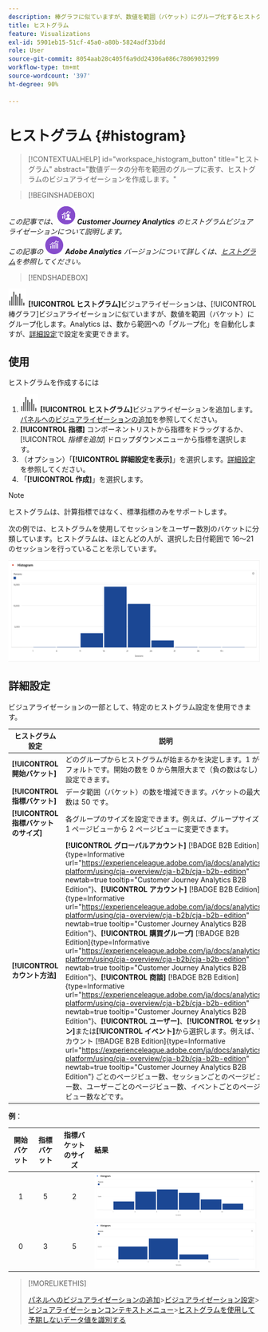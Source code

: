 ```yaml
---
description: 棒グラフに似ていますが、数値を範囲（バケット）にグループ化するヒストグラムを使用する方法を説明します。
title: ヒストグラム
feature: Visualizations
exl-id: 5901eb15-51cf-45a0-a80b-5824adf33bdd
role: User
source-git-commit: 8054aab28c405f6a9dd24306a086c78069032999
workflow-type: tm+mt
source-wordcount: '397'
ht-degree: 90%

---
```


# ヒストグラム {#histogram}

>[!CONTEXTUALHELP]
>id="workspace_histogram_button"
>title="ヒストグラム"
>abstract="数値データの分布を範囲のグループに表す、ヒストグラムのビジュアライゼーションを作成します。"


>[!BEGINSHADEBOX]

_この記事では、_![CustomerJourneyAnalytics](/help/assets/icons/CustomerJourneyAnalytics.svg) _&#x200B;**Customer Journey Analytics** のヒストグラムビジュアライゼーションについて説明します。_<br/>_この記事の_ ![AdobeAnalytics](/help/assets/icons/AdobeAnalytics.svg) _&#x200B;**Adobe Analytics** バージョンについて詳しくは、[ヒストグラム](https://experienceleague.adobe.com/ja/docs/analytics/analyze/analysis-workspace/visualizations/histogram)を参照してください。_

>[!ENDSHADEBOX]


![ヒストグラム](/help/assets/icons/Histogram.svg) **[!UICONTROL ヒストグラム]**&#x200B;ビジュアライゼーションは、[!UICONTROL 棒グラフ]ビジュアライゼーションに似ていますが、数値を範囲（バケット）にグループ化します。Analytics は、数から範囲への「グループ化」を自動化しますが、[詳細設定](#advanced-settings)で設定を変更できます。

## 使用

ヒストグラムを作成するには

1. ![ヒストグラム](/help/assets/icons/Histogram.svg) **[!UICONTROL ヒストグラム]**&#x200B;ビジュアライゼーションを追加します。[パネルへのビジュアライゼーションの追加](freeform-analysis-visualizations.md#add-visualizations-to-a-panel)を参照してください。
1. **[!UICONTROL 指標]** コンポーネントリストから指標をドラッグするか、[!UICONTROL *指標を追加*] ドロップダウンメニューから指標を選択します。
1. （オプション）「**[!UICONTROL 詳細設定を表示]**」を選択します。[詳細設定](#advanced-settings)を参照してください。
1. 「**[!UICONTROL 作成]**」を選択します。

>[!NOTE]
>
>ヒストグラムは、計算指標ではなく、標準指標のみをサポートします。

次の例では、ヒストグラムを使用してセッションをユーザー数別のバケットに分類しています。ヒストグラムは、ほとんどの人が、選択した日付範囲で 16～21 のセッションを行っていることを示しています。

![ヒストグラム](assets/histogram.png)

## 詳細設定

ビジュアライゼーションの一部として、特定のヒストグラム設定を使用できます。

| ヒストグラム設定 | 説明 |
|---|---|
| **[!UICONTROL 開始バケット]** | どのグループからヒストグラムが始まるかを決定します。1 がデフォルトです。開始の数を 0 から無限大まで（負の数はなし）設定できます。 |
| **[!UICONTROL 指標バケット]** | データ範囲（バケット）の数を増減できます。バケットの最大数は 50 です。 |
| **[!UICONTROL 指標バケットのサイズ]** | 各グループのサイズを設定できます。例えば、グループサイズを 1 ページビューから 2 ページビューに変更できます。 |
| **[!UICONTROL カウント方法]** | **[!UICONTROL グローバルアカウント]** [!BADGE B2B Edition]{type=Informative url="https://experienceleague.adobe.com/ja/docs/analytics-platform/using/cja-overview/cja-b2b/cja-b2b-edition" newtab=true tooltip="Customer Journey Analytics B2B Edition"}、**[!UICONTROL アカウント]** [!BADGE B2B Edition]{type=Informative url="https://experienceleague.adobe.com/ja/docs/analytics-platform/using/cja-overview/cja-b2b/cja-b2b-edition" newtab=true tooltip="Customer Journey Analytics B2B Edition"}、**[!UICONTROL 購買グループ]** [!BADGE B2B Edition]{type=Informative url="https://experienceleague.adobe.com/ja/docs/analytics-platform/using/cja-overview/cja-b2b/cja-b2b-edition" newtab=true tooltip="Customer Journey Analytics B2B Edition"}、**[!UICONTROL 商談]** [!BADGE B2B Edition]{type=Informative url="https://experienceleague.adobe.com/ja/docs/analytics-platform/using/cja-overview/cja-b2b/cja-b2b-edition" newtab=true tooltip="Customer Journey Analytics B2B Edition"}、**[!UICONTROL ユーザー]**、**[!UICONTROL セッション]**&#x200B;または&#x200B;**[!UICONTROL イベント]**&#x200B;から選択します。例えば、アカウント [!BADGE B2B Edition]{type=Informative url="https://experienceleague.adobe.com/ja/docs/analytics-platform/using/cja-overview/cja-b2b/cja-b2b-edition" newtab=true tooltip="Customer Journey Analytics B2B Edition"} ごとのページビュー数、セッションごとのページビュー数、ユーザーごとのページビュー数、イベントごとのページビュー数などです。 |

<!--Russ or Meike - Check Hit Type link above. -->

**例**：

| 開始バケット | 指標バケット | 指標バケットのサイズ | 結果 |
|:----:|:--:|:--:|:--|
| 1 | 5 | 2 | ![ヒストグラム、開始バケット 1、指標バケット 5、指標バケットのサイズ 2](assets/histogram-1-5-2.png) |
| 0 | 3 | 5 | ![ヒストグラム、開始バケット 0、指標バケット 3、指標バケットのサイズ 5](assets/histogram-0-3-5.png) |

>[!MORELIKETHIS]
>
>[パネルへのビジュアライゼーションの追加](/help/analysis-workspace/visualizations/freeform-analysis-visualizations.md#add-visualizations-to-a-panel)
>&#x200B;>[ビジュアライゼーション設定](/help/analysis-workspace/visualizations/freeform-analysis-visualizations.md#settings)
>&#x200B;>[ビジュアライゼーションコンテキストメニュー](/help/analysis-workspace/visualizations/freeform-analysis-visualizations.md#context-menu)
>&#x200B;>[ヒストグラムを使用して予期しないデータ値を識別する](https://experienceleaguecommunities.adobe.com/t5/adobe-analytics-blogs/using-histograms-to-identify-unexpected-data-values/ba-p/596168)

